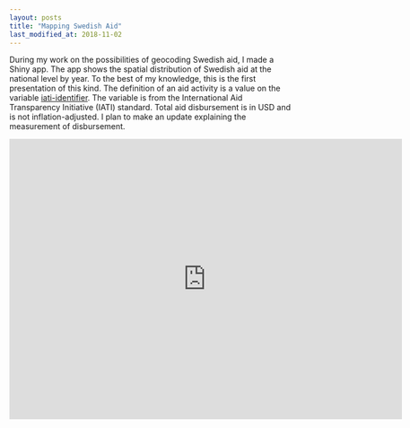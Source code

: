 ```yaml
---
layout: posts
title: "Mapping Swedish Aid"
last_modified_at: 2018-11-02
---
```


During my work on the possibilities of geocoding Swedish aid, I made a Shiny app. The app shows the spatial distribution of Swedish aid at the national level by year. To the best of my knowledge, this is the first presentation of this kind. The definition of an aid activity is a value on the variable [iati-identifier][iati-identifier]. The variable is from the International Aid  Transparency Initiative (IATI) standard. Total aid disbursement is in USD and is not inflation-adjusted. I plan to make an update explaining the measurement of disbursement.  

<iframe src="https://monirbounadi.shinyapps.io/geoaidswe/" style="border:none;width:700px;height:500px;"></iframe>

[iati-identifier]: http://reference.iatistandard.org/202/activity-standard/iati-activities/iati-activity/iati-identifier/